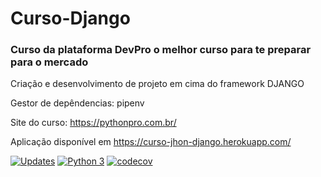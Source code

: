 # Curso-Django
### Curso da plataforma DevPro o melhor curso para te preparar para o mercado
Criação e desenvolvimento de projeto em cima do framework DJANGO

Gestor de depêndencias: pipenv

Site do curso: https://pythonpro.com.br/

Aplicação disponível em https://curso-jhon-django.herokuapp.com/

[![Updates](https://pyup.io/repos/github/JonathansManoel/Curso-Django/shield.svg)](https://pyup.io/repos/github/JonathansManoel/Curso-Django/)
[![Python 3](https://pyup.io/repos/github/JonathansManoel/Curso-Django/python-3-shield.svg)](https://pyup.io/repos/github/JonathansManoel/Curso-Django/)
[![codecov](https://codecov.io/gh/JonathansManoel/Curso-Django/branch/main/graph/badge.svg?token=HD8GCOMS0Q)](https://codecov.io/gh/JonathansManoel/Curso-Django)